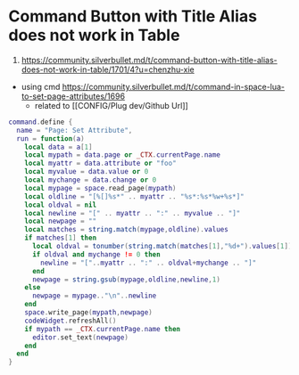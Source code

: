 
# Command Button with Title Alias does not work in Table

1. https://community.silverbullet.md/t/command-button-with-title-alias-does-not-work-in-table/1701/4?u=chenzhu-xie
- using cmd https://community.silverbullet.md/t/command-in-space-lua-to-set-page-attributes/1696
  - related to [[CONFIG/Plug dev/Github Url]]

```lua
command.define {
  name = "Page: Set Attribute",
  run = function(a)
    local data = a[1]
    local mypath = data.page or _CTX.currentPage.name
    local myattr = data.attribute or "foo"
    local myvalue = data.value or 0
    local mychange = data.change or 0
    local mypage = space.read_page(mypath)
    local oldline = "[%[]%s*" .. myattr .. "%s*:%s*%w+%s*]"
    local oldval = nil
    local newline = "[" .. myattr .. ":" .. myvalue .. "]"
    local newpage = ""
    local matches = string.match(mypage,oldline).values
    if matches[1] then
      local oldval = tonumber(string.match(matches[1],"%d+").values[1])
      if oldval and mychange != 0 then
        newline = "["..myattr .. ":" .. oldval+mychange .. "]"
      end 
      newpage = string.gsub(mypage,oldline,newline,1)
    else
      newpage = mypage.."\n"..newline
    end
    space.write_page(mypath,newpage)
    codeWidget.refreshAll()
    if mypath == _CTX.currentPage.name then
      editor.set_text(newpage)
    end
  end
}
```
